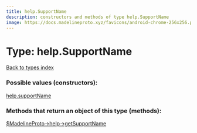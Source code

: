 ```yaml
---
title: help.SupportName
description: constructors and methods of type help.SupportName
image: https://docs.madelineproto.xyz/favicons/android-chrome-256x256.png
---
```

# Type: help.SupportName  
[Back to types index](index.md)



### Possible values (constructors):

[help.supportName](../constructors/help.supportName.md)  



### Methods that return an object of this type (methods):

[$MadelineProto->help->getSupportName](../methods/help.getSupportName.md)  



